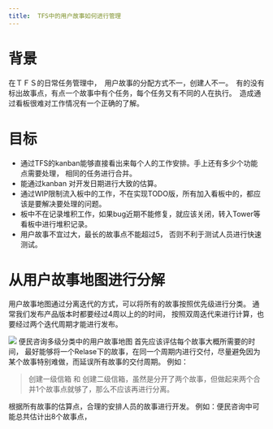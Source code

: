 ```yaml
---
title:  TFS中的用户故事如何进行管理
---
```

# 背景
在ＴＦＳ的日常任务管理中，　用户故事的分配方式不一，创建人不一。　有的没有标出故事点，有点一个故事中有个任务，每个任务又有不同的人在执行。　造成通过看板很难对工作情况有一个正确的了解。

# 目标
- 通过TFS的kanban能够直接看出来每个人的工作安排。手上还有多少个功能点需要处理， 相同的任务进行合并。
- 能通过kanban 对开发日期进行大致的估算。
- 通过WIP限制流入板中的工作，不在实现TODO版，所有加入看板中的，都应该是要解决要处理的问题。
- 板中不在记录堆积工作，如果bug近期不能修复，就应该关闭，转入Tower等看板中进行堆积记录。
- 用户故事不宜过大，最长的故事点不能超过5， 否则不利于测试人员进行快速测试。

# 从用户故事地图进行分解

用户故事地图通过分离迭代的方式，可以将所有的故事按照优先级进行分类。 通常我们发布产品版本时都要经过4周以上的的时间， 按照双周迭代来进行计算，也要经过两个迭代周期才能进行发布。

![](./../images/便民咨询用户故事地图.png)
便民咨询多级分类中的用户故事地图
首先应该评估每个故事大概所需要的时间， 最好能够将一个Relase下的故事，在同一个周期内进行交付，尽量避免因为某个故事特别难做，而延误所有故事的交付周期。
例如：
> 创建一级信箱 和 创建二级信箱，虽然是分开了两个故事，但做起来两个合并1个故事点就够了，那么不应该再进行分离。

根据所有故事的估算点，合理的安排人员的故事进行开发。
例如：便民咨询中可能总共估计出8个故事点， 

